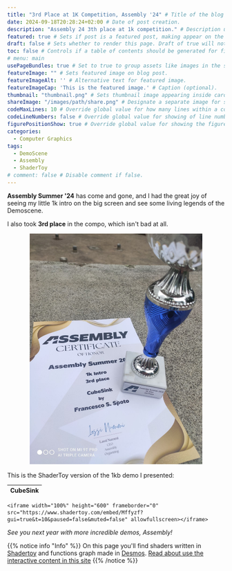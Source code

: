 ```yaml
---
title: "3rd Place at 1K Competition, Assembly '24" # Title of the blog post.
date: 2024-09-18T20:28:24+02:00 # Date of post creation.
description: "Assembly 24 3th place at 1k competition." # Description used for search engine.
featured: true # Sets if post is a featured post, making appear on the home page side bar.
draft: false # Sets whether to render this page. Draft of true will not be rendered.
toc: false # Controls if a table of contents should be generated for first-level links automatically.
# menu: main
usePageBundles: true # Set to true to group assets like images in the same folder as this post.
featureImage: "" # Sets featured image on blog post.
featureImageAlt: '' # Alternative text for featured image.
featureImageCap: 'This is the featured image.' # Caption (optional).
thumbnail: "thumbnail.png" # Sets thumbnail image appearing inside card on homepage.
shareImage: "/images/path/share.png" # Designate a separate image for social media sharing.
codeMaxLines: 10 # Override global value for how many lines within a code block before auto-collapsing.
codeLineNumbers: false # Override global value for showing of line numbers within code block.
figurePositionShow: true # Override global value for showing the figure label.
categories:
  - Computer Graphics
tags:
  - DemoScene
  - Assembly
  - ShaderToy
# comment: false # Disable comment if false.
---
```


**Assembly Summer '24** has come and gone, and I had the great joy of seeing my little 1k intro on the big screen and see some living legends of the Demoscene.

I also took **3rd place** in the compo, which isn't bad at all.

<div align="center">
<img src="certificate.jpg" alt="Very happy ^_^." width="400">
</div>

This is the ShaderToy version of the 1kb demo I presented:

CubeSink |
--------|
	<iframe width="100%" height="600" frameborder="0" src="https://www.shadertoy.com/embed/Mffyzf?gui=true&t=10&paused=false&muted=false" allowfullscreen></iframe>
	

*See you next year with more incredible demos, Assembly!*

{{% notice info "Info" %}}
On this page you'll find shaders written in [Shadertoy](https://shadertoy.com/ "ShaderToy") and functions graph made in [Desmos](https://desmos.com/ "Desmos"). 
[Read about use the interactive content in this site](/post/howto-interactive-content)
{{% /notice %}}

<script>
    document.addEventListener("DOMContentLoaded", function() {
        renderMathInElement(document.body, {
            delimiters: [
                {left: "$$", right: "$$", display: true},
                {left: "$", right: "$", display: false}
            ]
        });
    });
</script>